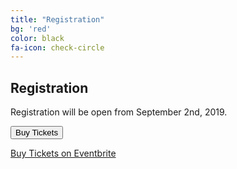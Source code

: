 ```yaml
---
title: "Registration"
bg: 'red'
color: black
fa-icon: check-circle
---
```


## Registration

Registration will be open from September 2nd, 2019. 

<button id="eventbrite-widget-modal-trigger-69705638441" type="button">Buy Tickets</button>

<!-- Noscript content for added SEO -->
<noscript><a href="https://www.eventbrite.de/e/swacamp-munich-2019-tickets-69705638441" rel="noopener noreferrer" target="_blank">
Buy Tickets on Eventbrite</a></noscript>

<script src="https://www.eventbrite.de/static/widgets/eb_widgets.js"></script>

<script type="text/javascript">
    var exampleCallback = function() {
        console.log('Order complete!');
    };

    window.EBWidgets.createWidget({
        widgetType: 'checkout',
        eventId: '69705638441',
        modal: true,
        modalTriggerElementId: 'eventbrite-widget-modal-trigger-69705638441',
        onOrderComplete: exampleCallback
    });
</script>

